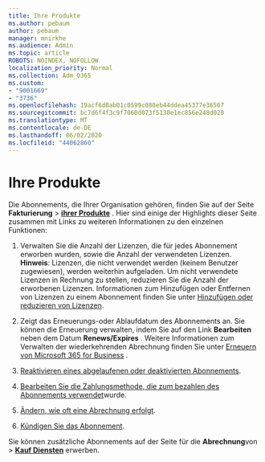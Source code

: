 ```yaml
---
title: Ihre Produkte
ms.author: pebaum
author: pebaum
manager: mnirkhe
ms.audience: Admin
ms.topic: article
ROBOTS: NOINDEX, NOFOLLOW
localization_priority: Normal
ms.collection: Adm_O365
ms.custom:
- "9001669"
- "3736"
ms.openlocfilehash: 19acf6d8ab01c0599c088eb44ddea45377e36567
ms.sourcegitcommit: bc7d6f4f3c9f7060d073f5130e1ec856e248d020
ms.translationtype: MT
ms.contentlocale: de-DE
ms.lasthandoff: 06/02/2020
ms.locfileid: "44062860"
---
```

# <a name="your-products"></a>Ihre Produkte

Die Abonnements, die Ihrer Organisation gehören, finden Sie auf der Seite **Fakturierung**  >  **[ihrer Produkte](https://go.microsoft.com/fwlink/p/?linkid=842054)** . Hier sind einige der Highlights dieser Seite zusammen mit Links zu weiteren Informationen zu den einzelnen Funktionen:

1. Verwalten Sie die Anzahl der Lizenzen, die für jedes Abonnement erworben wurden, sowie die Anzahl der verwendeten Lizenzen.  **Hinweis**: Lizenzen, die nicht verwendet werden (keinem Benutzer zugewiesen), werden weiterhin aufgeladen.  Um nicht verwendete Lizenzen in Rechnung zu stellen, reduzieren Sie die Anzahl der erworbenen Lizenzen. Informationen zum Hinzufügen oder Entfernen von Lizenzen zu einem Abonnement finden Sie unter [Hinzufügen oder reduzieren von Lizenzen](https://docs.microsoft.com/alchemyinsights/how-to-add-or-reduce-licenses).

2. Zeigt das Erneuerungs-oder Ablaufdatum des Abonnements an.  Sie können die Erneuerung verwalten, indem Sie auf den Link **Bearbeiten** neben dem Datum **Renews/Expires** .  Weitere Informationen zum Verwalten der wiederkehrenden Abrechnung finden Sie unter [Erneuern von Microsoft 365 for Business](https://go.microsoft.com/fwlink/?linkid=2119216) .

3. [Reaktivieren eines abgelaufenen oder deaktivierten Abonnements](https://go.microsoft.com/fwlink/?linkid=2117519).

4. [Bearbeiten Sie die Zahlungsmethode, die zum bezahlen des Abonnements verwendet](https://go.microsoft.com/fwlink/?linkid=2117167)wurde.

5. [Ändern, wie oft eine Abrechnung erfolgt](https://go.microsoft.com/fwlink/?linkid=2119112).

6. [Kündigen Sie das Abonnement](https://go.microsoft.com/fwlink/?linkid=2119113).

Sie können zusätzliche Abonnements auf der Seite für die **Abrechnung**von  >  [**Kauf Diensten**](https://go.microsoft.com/fwlink/p/?linkid=868433) erwerben.
